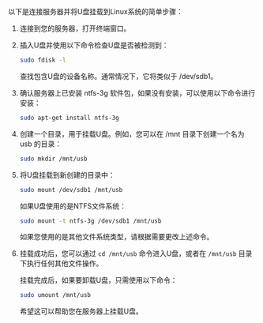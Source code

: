 以下是连接服务器并将U盘挂载到Linux系统的简单步骤：

1. 连接到您的服务器，打开终端窗口。

2. 插入U盘并使用以下命令检查U盘是否被检测到：

    ```sh
    sudo fdisk -l
    ```

    查找包含U盘的设备名称。通常情况下，它将类似于 /dev/sdb1。

3. 确认服务器上已安装 ntfs-3g 软件包，如果没有安装，可以使用以下命令进行安装：

    ```sh
    sudo apt-get install ntfs-3g
    ```

4. 创建一个目录，用于挂载U盘。例如，您可以在 /mnt 目录下创建一个名为 usb 的目录：

    ```sh
    sudo mkdir /mnt/usb
    ```

5. 将U盘挂载到新创建的目录中：

    ```sh
    sudo mount /dev/sdb1 /mnt/usb
    ```

    如果U盘使用的是NTFS文件系统：

    ```sh
    sudo mount -t ntfs-3g /dev/sdb1 /mnt/usb
    ```

    如果您使用的是其他文件系统类型，请根据需要更改上述命令。

6. 挂载成功后，您可以通过 `cd /mnt/usb` 命令进入U盘，或者在 `/mnt/usb` 目录下执行任何其他文件操作。

    挂载完成后，如果要卸载U盘，只需使用以下命令：

    ```sh
    sudo umount /mnt/usb
    ```

    希望这可以帮助您在服务器上挂载U盘。
